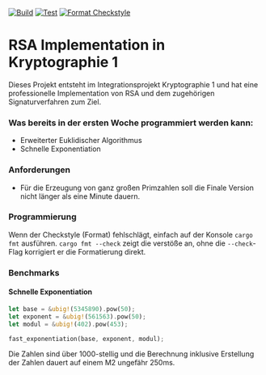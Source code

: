 [![Build](https://github.com/Tristan-H11/RSA-Implementation/actions/workflows/build.yml/badge.svg)](https://github.com/Tristan-H11/RSA-Implementation/actions/workflows/build.yml)
[![Test](https://github.com/Tristan-H11/RSA-Implementation/actions/workflows/test.yml/badge.svg)](https://github.com/Tristan-H11/RSA-Implementation/actions/workflows/test.yml)
[![Format Checkstyle](https://github.com/Tristan-H11/RSA-Implementation/actions/workflows/format.yml/badge.svg)](https://github.com/Tristan-H11/RSA-Implementation/actions/workflows/format.yml)
# RSA Implementation in Kryptographie 1
Dieses Projekt entsteht im Integrationsprojekt Kryptographie 1 und hat eine professionelle Implementation von RSA und dem zugehörigen Signaturverfahren zum Ziel.
### Was bereits in der ersten Woche programmiert werden kann:
- Erweiterter Euklidischer Algorithmus
- Schnelle Exponentiation

### Anforderungen
- Für die Erzeugung von ganz großen Primzahlen soll die Finale Version nicht länger als eine Minute dauern.

### Programmierung
Wenn der Checkstyle (Format) fehlschlägt, einfach auf der Konsole `cargo fmt` ausführen.
`cargo fmt --check` zeigt die verstöße an, ohne die `--check`-Flag korrigiert er die Formatierung direkt.

### Benchmarks
#### Schnelle Exponentiation
```rust
let base = &ubig!(5345890).pow(50);
let exponent = &ubig!(561563).pow(50);
let modul = &ubig!(402).pow(453);

fast_exponentiation(base, exponent, modul);
```
Die Zahlen sind über 1000-stellig und die Berechnung inklusive Erstellung der Zahlen dauert auf einem M2 ungefähr 250ms.